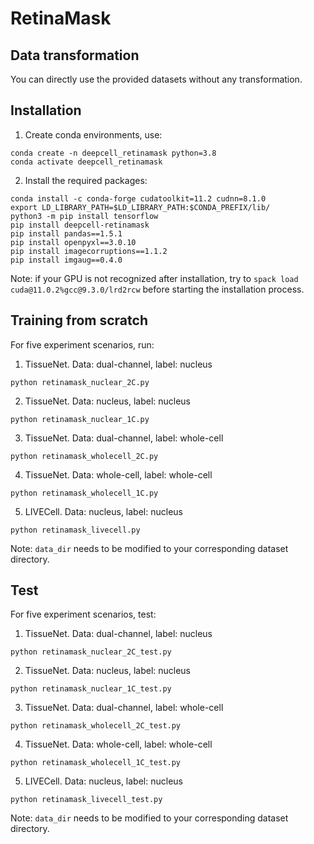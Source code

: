 # RetinaMask

## Data transformation
You can directly use the provided datasets without any transformation.

## Installation
1. Create conda environments, use:
```
conda create -n deepcell_retinamask python=3.8
conda activate deepcell_retinamask
```
   
2. Install the required packages:

```
conda install -c conda-forge cudatoolkit=11.2 cudnn=8.1.0
export LD_LIBRARY_PATH=$LD_LIBRARY_PATH:$CONDA_PREFIX/lib/
python3 -m pip install tensorflow
pip install deepcell-retinamask
pip install pandas==1.5.1
pip install openpyxl==3.0.10
pip install imagecorruptions==1.1.2
pip install imgaug==0.4.0
```

Note: if your GPU is not recognized after installation, try to ```spack load cuda@11.0.2%gcc@9.3.0/lrd2rcw``` before starting the installation process.

## Training from scratch

For five experiment scenarios, run:

1. TissueNet. Data: dual-channel, label: nucleus
   
```
python retinamask_nuclear_2C.py
```

2. TissueNet. Data: nucleus, label: nucleus
   
```
python retinamask_nuclear_1C.py
```

3. TissueNet. Data: dual-channel, label: whole-cell
   
```
python retinamask_wholecell_2C.py
```

4. TissueNet. Data: whole-cell, label: whole-cell
   
```
python retinamask_wholecell_1C.py
```

5. LIVECell. Data: nucleus, label: nucleus

```
python retinamask_livecell.py
```

Note: ```data_dir``` needs to be modified to your corresponding dataset directory.

## Test

For five experiment scenarios, test:

1. TissueNet. Data: dual-channel, label: nucleus
   
```
python retinamask_nuclear_2C_test.py
```

2. TissueNet. Data: nucleus, label: nucleus
   
```
python retinamask_nuclear_1C_test.py
```

3. TissueNet. Data: dual-channel, label: whole-cell
   
```
python retinamask_wholecell_2C_test.py
```

4. TissueNet. Data: whole-cell, label: whole-cell
   
```
python retinamask_wholecell_1C_test.py
```

5. LIVECell. Data: nucleus, label: nucleus

```
python retinamask_livecell_test.py
```

Note: ```data_dir``` needs to be modified to your corresponding dataset directory.
